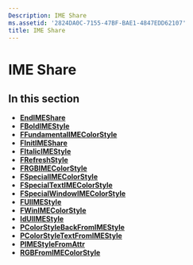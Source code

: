 ```yaml
---
Description: IME Share
ms.assetid: '2824DA0C-7155-47BF-BAE1-4847EDD62107'
title: IME Share
---
```


# IME Share

## In this section

-   [**EndIMEShare**](endimeshare.md)
-   [**FBoldIMEStyle**](fboldimestyle.md)
-   [**FFundamentalIMEColorStyle**](ffundamentalimecolorstyle.md)
-   [**FInitIMEShare**](finitimeshare.md)
-   [**FItalicIMEStyle**](fitalicimestyle.md)
-   [**FRefreshStyle**](frefreshstyle.md)
-   [**FRGBIMEColorStyle**](frgbimecolorstyle.md)
-   [**FSpecialIMEColorStyle**](fspecialimecolorstyle.md)
-   [**FSpecialTextIMEColorStyle**](fspecialtextimecolorstyle.md)
-   [**FSpecialWindowIMEColorStyle**](fspecialwindowimecolorstyle.md)
-   [**FUlIMEStyle**](fulimestyle.md)
-   [**FWinIMEColorStyle**](fwinimecolorstyle.md)
-   [**IdUlIMEStyle**](idulimestyle.md)
-   [**PColorStyleBackFromIMEStyle**](pcolorstylebackfromimestyle.md)
-   [**PColorStyleTextFromIMEStyle**](pcolorstyletextfromimestyle.md)
-   [**PIMEStyleFromAttr**](pimestylefromattr.md)
-   [**RGBFromIMEColorStyle**](rgbfromimecolorstyle.md)

 

 



